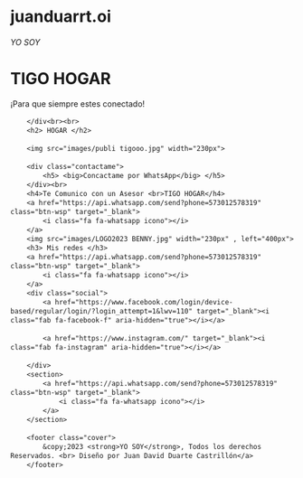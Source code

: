 # juanduarrt.oi
<!DOCTYPE html>
<html lang="en">

<head>
    <meta charset="UTF-8">
    <meta http-equiv="X-UA-Compatible" content="IE=edge">
    <meta name="viewport" content="width=device-width, initial-scale=1.0">
    <link rel="preconnect" href="https://fonts.googleapis.com">
    <link rel="preconnect" href="https://fonts.gstatic.com" crossorigin>
    <link href="https://fonts.googleapis.com/css2?family=Lato:ital,wght@0,300;0,400;1,700&family=Roboto:wght@300;400;700&display=swap" rel="stylesheet">
    <link rel="stylesheet" href="stileee/stylee.css">
    <script src="https://kit.fontawesome.com/6f94f69e77.js" crossorigin="anonymous"></script>
    <script src="https://code.jquery.com/jquery-3.4.1.js"></script>
    </script>
    <script type="text/javascript" src="magg.js">
    </script>
    <title>Conectate!</title>
</head>
<a href="https://api.whatsapp.com/send?phone=573012578319" class="btn-wsp" target="_blank"><i class="fa fa-whatsapp icono"></i></a>

<body>
    <h6>YO SOY </h6>
    <H1>TIGO HOGAR</H1>
    <div>
        <p>¡Para que siempre estes conectado! </p>

        </div<br><br>
        <h2> HOGAR </h2>

        <img src="images/publi tigooo.jpg" width="230px">

        <div class="contactame">
            <h5> <big>Concactame por WhatsApp</big> </h5>
        </div><br>
        <h4>Te Comunico con un Asesor <br>TIGO HOGAR</h4>
        <a href="https://api.whatsapp.com/send?phone=573012578319" class="btn-wsp" target="_blank">
            <i class="fa fa-whatsapp icono"></i>
        </a>
        <img src="images/LOGO2023 BENNY.jpg" width="230px" , left="400px">
        <h3> Mis redes </h3>
        <a href="https://api.whatsapp.com/send?phone=573012578319" class="btn-wsp" target="_blank">
            <i class="fa fa-whatsapp icono"></i>
        </a>
        <div class="social">
            <a href="https://www.facebook.com/login/device-based/regular/login/?login_attempt=1&lwv=110" target="_blank"><i class="fab fa-facebook-f" aria-hidden="true"></i></a>

            <a href="https://www.instagram.com/" target="_blank"><i class="fab fa-instagram" aria-hidden="true"></i></a>

        </div>
        <section>
            <a href="https://api.whatsapp.com/send?phone=573012578319" class="btn-wsp" target="_blank">
                <i class="fa fa-whatsapp icono"></i>
            </a>
        </section>

        <footer class="cover">
            &copy;2023 <strong>YO SOY</strong>, Todos los derechos Reservados. <br> Diseño por Juan David Duarte Castrillón</a>
        </footer>



</body>


</html>
